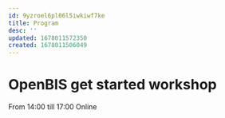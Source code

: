 ```yaml
---
id: 9yzroel6pl06l5iwkiwf7ke
title: Program
desc: ''
updated: 1678011572350
created: 1678011506049
---
```


# OpenBIS get started workshop


From 14:00 till 17:00 
Online

